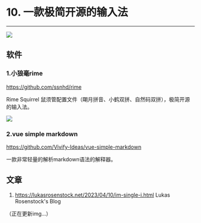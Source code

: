 # 10. 一款极简开源的输入法

---

![](https://cdn.staticaly.com/gh/lovezsh/pic-cdn@main/20230410/66c9476abc9c50b9016a9d466234bde.3kpc7008yk80.webp)

## 软件
### 1.小狼毫rime
https://github.com/ssnhd/rime

Rime Squirrel 鼠须管配置文件（朙月拼音、小鹤双拼、自然码双拼），极简开源的输入法。

![](https://cdn.staticaly.com/gh/lovezsh/pic-cdn@main/20230413/image.n89rns68nwg.png)

### 2.vue simple markdown
https://github.com/Vivify-Ideas/vue-simple-markdown

一款非常轻量的解析markdown语法的解释器。

## 文章

1. https://lukasrosenstock.net/2023/04/10/im-single-i.html Lukas Rosenstock's Blog

（正在更新img...）